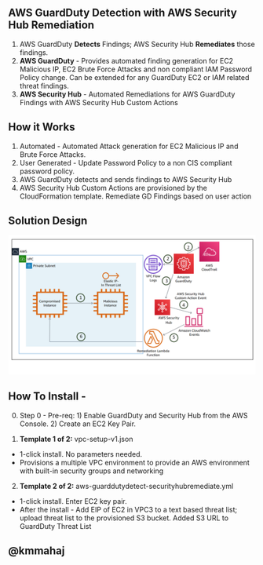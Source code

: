 <p align="center">
</p>

## AWS GuardDuty Detection with AWS Security Hub Remediation 

 1. AWS GuardDuty **Detects** Findings; AWS Security Hub **Remediates** those findings.
 2. **AWS GuardDuty** - Provides automated finding generation for EC2 Malicious IP, EC2 Brute Force Attacks and non compliant IAM Password Policy change. Can be extended for any GuardDuty EC2 or IAM related threat findings. 
 3. **AWS Security Hub** - Automated Remediations for AWS GuardDuty Findings with AWS Security Hub Custom Actions

## How it Works

1. Automated - Automated Attack generation for EC2 Malicious IP and Brute Force Attacks. 
2. User Generated - Update Password Policy to a non CIS compliant password policy.
3. AWS GuardDuty detects and sends findings to AWS Security Hub
4. AWS Security Hub Custom Actions are provisioned by the CloudFormation template. Remediate GD Findings based on user action

## Solution Design

![](images/arch-diagram.png)


## How To Install - 

0. Step 0 - Pre-req:  1) Enable GuardDuty and Security Hub from the AWS Console. 2) Create an EC2 Key Pair.

1. **Template 1 of 2:** vpc-setup-v1.json
* 1-click install. No parameters needed.
* Provisions a multiple VPC environment to provide an AWS environment with built-in security groups and networking


2. **Template 2 of 2:** aws-guarddutydetect-securityhubremediate.yml
* 1-click install. Enter EC2 key pair.
* After the install - Add EIP of EC2 in VPC3 to a text based threat list; upload threat list to the provisioned S3 bucket. Added S3 URL to GuardDuty Threat List



## @kmmahaj



